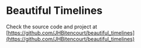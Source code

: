 # Beautiful Timelines

Check the source code and project at [https://github.com/JHBitencourt/beautiful_timelines](https://github.com/JHBitencourt/beautiful_timelines)
